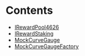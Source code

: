 

# Contents
- [IRewardPool4626](IRewardPool4626.sol/contract.IRewardPool4626.md)
- [IRewardStaking](IRewardStaking.sol/contract.IRewardStaking.md)
- [MockCurveGauge](MockCurveGauge.sol/contract.MockCurveGauge.md)
- [MockCurveGaugeFactory](MockCurveGaugeFactory.sol/contract.MockCurveGaugeFactory.md)
